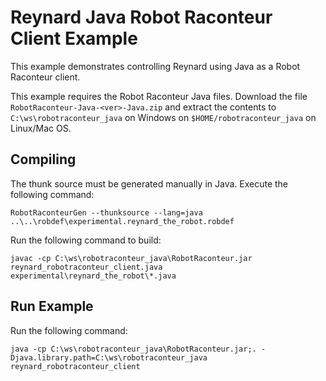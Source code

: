 # Reynard Java Robot Raconteur Client Example

This example demonstrates controlling Reynard using Java as a Robot Raconteur client.

This example requires the Robot Raconteur Java files. Download the file `RobotRaconteur-Java-<ver>-Java.zip` and
extract the contents to `C:\ws\robotraconteur_java` on Windows on `$HOME/robotraconteur_java` on Linux/Mac OS.

## Compiling

The thunk source must be generated manually in Java. Execute the following command:

```
RobotRaconteurGen --thunksource --lang=java ..\..\robdef\experimental.reynard_the_robot.robdef
```

Run the following command to build:

```
javac -cp C:\ws\robotraconteur_java\RobotRaconteur.jar reynard_robotraconteur_client.java experimental\reynard_the_robot\*.java
```

## Run Example

Run the following command:

```
java -cp C:\ws\robotraconteur_java\RobotRaconteur.jar;. -Djava.library.path=C:\ws\robotraconteur_java reynard_robotraconteur_client
```
